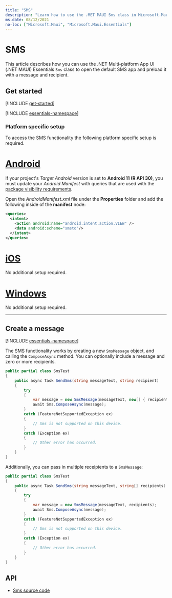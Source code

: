 ```yaml
---
title: "SMS"
description: "Learn how to use the .MET MAUI Sms class in Microsoft.Maui.Essentials to open the default SMS application. The text message can be preloaded with a message and recipient."
ms.date: 08/12/2021
no-loc: ["Microsoft.Maui", "Microsoft.Maui.Essentials"]
---
```


# SMS

This article describes how you can use the .NET Multi-platform App UI (.NET MAUI) Essentials `Sms` class to open the default SMS app and preload it with a message and recipient.

## Get started

[!INCLUDE [get-started](includes/get-started.md)]

[!INCLUDE [essentials-namespace](includes/essentials-namespace.md)]

### Platform specific setup

To access the SMS functionality the following platform specific setup is required.

<!-- markdownlint-disable MD025 -->
# [Android](#tab/android)

If your project's _Target Android_ version is set to **Android 11 (R API 30)**, you must update your _Android Manifest_ with queries that are used with the [package visibility requirements](https://developer.android.com/preview/privacy/package-visibility).

Open the _AndroidManifest.xml_ file under the **Properties** folder and add the following inside of the **manifest** node:

```xml
<queries>
  <intent>
    <action android:name="android.intent.action.VIEW" />
    <data android:scheme="smsto"/>
  </intent>
</queries>
```

# [iOS](#tab/ios)

No additional setup required.

# [Windows](#tab/windows)

No additional setup required.

-----
<!-- markdownlint-enable MD025 -->

## Create a message

[!INCLUDE [essentials-namespace](includes/essentials-namespace.md)]

The SMS functionality works by creating a new `SmsMessage` object, and calling the `ComposeAsync` method. You can optionally include a message and zero or more recipients.

```csharp
public partial class SmsTest
{
    public async Task SendSms(string messageText, string recipient)
    {
        try
        {
            var message = new SmsMessage(messageText, new[] { recipient });
            await Sms.ComposeAsync(message);
        }
        catch (FeatureNotSupportedException ex)
        {
            // Sms is not supported on this device.
        }
        catch (Exception ex)
        {
            // Other error has occurred.
        }
    }
}
```

Additionally, you can pass in multiple receipients to a `SmsMessage`:

```csharp
public partial class SmsTest
{
    public async Task SendSms(string messageText, string[] recipients)
    {
        try
        {
            var message = new SmsMessage(messageText, recipients);
            await Sms.ComposeAsync(message);
        }
        catch (FeatureNotSupportedException ex)
        {
            // Sms is not supported on this device.
        }
        catch (Exception ex)
        {
            // Other error has occurred.
        }
    }
}
```

## API

- [Sms source code](https://github.com/dotnet/maui/tree/main/src/Essentials/src/Sms)
<!-- - [Sms API documentation](xref:Microsoft.Maui.Essentials.Sms)-->
